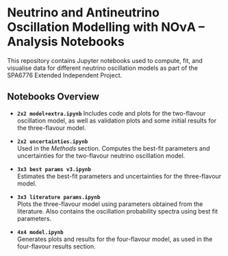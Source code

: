 # Neutrino and Antineutrino Oscillation Modelling with NOνA – Analysis Notebooks

This repository contains Jupyter notebooks used to compute, fit, and visualise data for different neutrino oscillation models as part of the SPA6776 Extended Independent Project.

## Notebooks Overview

- **`2x2 model+extra.ipynb`**
  Includes code and plots for the two-flavour oscillation model, as well as validation plots and some initial results for the three-flavour model.

- **`2x2 uncertainties.ipynb`**  
  Used in the *Methods* section. Computes the best-fit parameters and uncertainties for the two-flavour neutrino oscillation model.

- **`3x3 best params v3.ipynb`**  
  Estimates the best-fit parameters and uncertainties for the three-flavour model.

- **`3x3 literature params.ipynb`**  
  Plots the three-flavour model using parameters obtained from the literature. Also contains the oscillation probability spectra using best fit parameters.

- **`4x4 model.ipynb`**  
  Generates plots and results for the four-flavour model, as used in the four-flavour results section.
